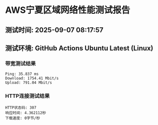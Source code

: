# AWS宁夏区域网络性能测试报告
## 测试时间: 2025-09-07 08:17:57
## 测试环境: GitHub Actions Ubuntu Latest (Linux)

### 带宽测试结果
```
Ping: 35.837 ms
Download: 1754.41 Mbit/s
Upload: 791.04 Mbit/s
```

### HTTP连接测试结果
```
HTTP状态码: 307
响应时间: 4.362112秒
下载速度: 0字节/秒
```

